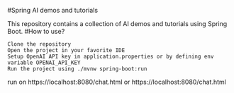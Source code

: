 #Spring AI demos and tutorials

This repository contains a collection of AI demos and tutorials using Spring Boot.
#How to use?

    Clone the repository
    Open the project in your favorite IDE
    Setup OpenAI API key in application.properties or by defining env variable OPENAI_API_KEY
    Run the project using ./mvnw spring-boot:run

run on https://localhost:8080/chat.html or  https://localhost:8080/chat.html
